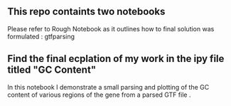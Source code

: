 ## This repo containts two notebooks

Please refer to Rough Notebook as it outlines how to final solution was formulated : gtfparsing

## Find the final ecplation of my work in the ipy file titled "GC Content"

In this notebook I demonstrate a small parsing and plotting of the GC content of various regions of the gene from a parsed GTF file . 


